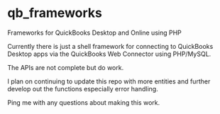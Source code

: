 qb_frameworks
=============

Frameworks for QuickBooks Desktop and Online using PHP

Currently there is just a shell framework for connecting to QuickBooks Desktop apps via the QuickBooks Web Connector using PHP/MySQL.

The APIs are not complete but do work.

I plan on continuing to update this repo with more entities and further develop out the functions especially error handling.

Ping me with any questions about making this work.
